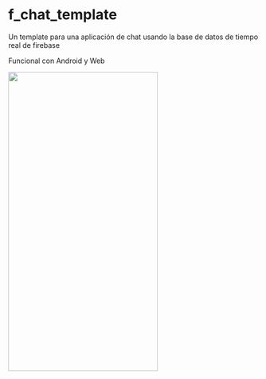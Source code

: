 # f_chat_template

Un template para una aplicación de chat usando la base de datos de tiempo real de firebase

Funcional con Android y Web

<img src="https://www_screencapture_com_2022-11-29_17_40.gif" width="300" height="600" />



